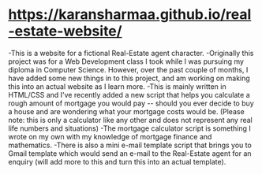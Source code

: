 # https://karansharmaa.github.io/real-estate-website/


-This is a website for a fictional Real-Estate agent character. 
-Originally this project was for a Web Development class I took while I was pursuing my diploma in Computer Science. However, over the past couple of months, I have added some new things in to this project, and am working on making this into an actual website as I learn more. 
-This is mainly written in HTML/CSS and I've recently added a new script that helps you calculate a rough amount of mortgage you would pay -- should you ever decide to buy 
 a house and are wondering what your mortgage costs would be. (Please note: this is only a calculator like any other and does not represent any real life numbers and situations) 
-The mortgage calculator script is something I wrote on my own with my knowledge of mortgage finance and mathematics. 
-There is also a mini e-mail template script that brings you to Gmail template which would send an e-mail to the Real-Estate agent for an enquiry (will add more to this and turn this into an actual template). 
